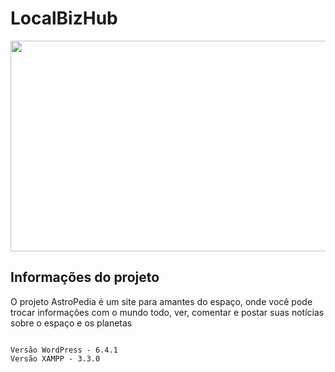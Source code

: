 # LocalBizHub

<p align="center">
    <img width="600px" height="337px" src="assets/astropedia.gif" />
</p>

## Informações do projeto

O projeto AstroPedia é um site para amantes do espaço, onde você
pode trocar informações com o mundo todo, ver, comentar e postar
suas notícias sobre o espaço e os planetas
```

Versão WordPress - 6.4.1
Versão XAMPP - 3.3.0
